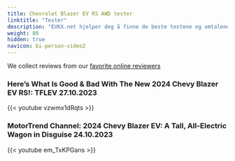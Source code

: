 ```yaml
---
title: Chevrolet Blazer EV RS AWD tester
linktitle: "Tester"
description: "EVKX.net hjelper deg å finne de beste testene og omtalene av denne modellen. "
weight: 80
hidden: true
navicon: bi-person-video2
---
```

We collect reviews from our [favorite online reviewers](/guides/evreviewers/)

### Here’s What Is Good & Bad With The New 2024 Chevy Blazer EV RS!: TFLEV 27.10.2023

{{< youtube vzwmx1dRqts >}}

### MotorTrend Channel: 2024 Chevy Blazer EV: A Tall, All-Electric Wagon in Disguise 24.10.2023

{{< youtube em_TxKPGans >}}

